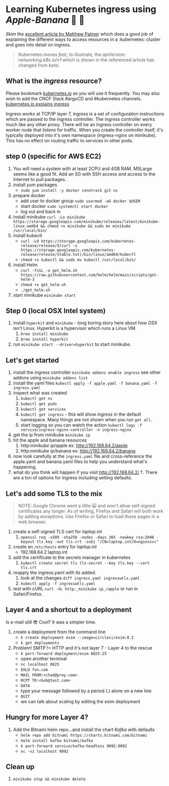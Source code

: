 # Learning Kubernetes ingress using _Apple-Banana_ 🍎 🍌

_Skim_ the [excellent article by Matthew Palmer](https://matthewpalmer.net/kubernetes-app-developer/articles/kubernetes-ingress-guide-nginx-example.html) which does a good job of explaining the different ways to access resources in a :kubernetes: cluster and goes into detail on ingress.

> Kubernetes moves _fast_, to illustrate, the *apiVersion: networking.k8s.io/v1* which is shown in the referenced article has changed from _beta_.

## What is the _ingress_ resource?

Please bookmark [kubernetes.io](https://kubernetes.io/) as you will use it frequently. You may also wish to add the CNCF Slack #argoCD and #kubernetes channels.
[kubernetes.io explains ingress](https://kubernetes.io/docs/concepts/services-networking/ingress/)

Ingress works at TCP/IP layer 7, ingress is a set of configuration instructions which are passed to the ingress controller. The ingress controller works much like any other proxy. There will be an ingress controller on every worker node that _listens_ for traffic. When you create the controller itself, it's typically deployed into it's own namespace (ingress-nginx on minikube). This has no effect on routing traffic to services in other pods.

## step 0 (specific for AWS EC2)

1. You will need a system with at least 2CPU and 4GB RAM. M5Large seems like a good fit. Add an SG with SSH access and access to the Internet to pull packages.
1. install yum packages
    * `sudo yum install -y docker conntrack git nc`
1. prepare docker
    * add user to docker group `sudo usermod -aG docker $USER`
    * start docker `sudo systemctl start docker`
    * log out and back in
1. install minikube `curl -Lo minikube https://storage.googleapis.com/minikube/releases/latest/minikube-linux-amd64 && chmod +x minikube && sudo mv minikube /usr/local/bin/`
1. install kubectl
    * `curl -LO https://storage.googleapis.com/kubernetes-release/release/$(curl -s https://storage.googleapis.com/kubernetes-release/release/stable.txt)/bin/linux/amd64/kubectl`
    * `chmod +x kubectl && sudo mv kubectl /usr/local/bin/`
1. install Helm
    * `curl -fsSL -o get_helm.sh https://raw.githubusercontent.com/helm/helm/main/scripts/get-helm-3`
    * `chmod +x get_helm.sh`
    * `./get_helm.sh`
1. start minikube `minikube start`

## Step 0 (local OSX Intel system)

1. install `hyperkit` and `minikube` - long boring story here about how OSX isn't Linux. Hyperkit is a hypervisor which runs a Linux VM.
    1. `brew install minikube`
    1. `brew install hyperkit`
1. run `minikube start --driver=hyperkit` to start minikube.

## Let's get started

1. install the ingress controller `minikube addons enable ingress` see other addons using `minikube addons list`
1. install the yaml files `kubectl apply -f apple.yaml -f banana.yaml -f ingress.yaml`
1. inspect what was created
    1. `kubectl get ns`
    1. `kubectl get pods`
    1. `kubectl get services`
    1. `kubectl get ingress` - this will show _ingress_ in the default namespace. Many things are not shown when you run `get all`.
    1. start logging so you can watch the action `kubectl logs -f service/ingress-nginx-controller -n ingress-nginx`
1. get the ip from minikube `minikube ip`
1. hit the apple and banana resources
    1. http:_minikube ip_/apple ex: <http://192.168.64.2/apple>
    1. http:_minikube ip_/banana ex: <http://192.168.64.2/banana>
1. now look carefully at the `ingress.yaml` file and cross-reference the apple.yaml and banana.yaml files to help you understand what's happening.
1. what do you think will happen if you visit <http://192.168.64.2/> ?. There are a ton of options for ingress including setting defaults.

## Let's add some TLS to the mix

> NOTE: Google Chrome went a little 🙀 and won't allow self-signed certificates any longer. As of writing, Firefox and Safari will both work by adding exceptions. Use Firefox or Safari to load these pages in a web browser.

1. create a self-signed TLS cert for _laptop.int_
    1. `openssl req -x509 -sha256 -nodes -days 365 -newkey rsa:2048 -keyout tls.key -out tls.crt -subj "/CN=laptop.int/O=nginxsvc"`
1. create an `/etc/hosts` entry for _laptop.int_
    * 192.168.64.2  laptop.int
1. add the certificate to the secrets manager in kubernetes
    1. `kubectl create secret tls tls-secret --key tls.key --cert tls.crt`
1. reapply the ingress.yaml with tls added.
    1. look at the changes `diff ingress.yaml ingresswtls.yaml`
    1. `kubectl apply -f ingresswtls.yaml`
1. test with cURL `curl -kL http:_minikube ip_/apple` or run in Safari/Firefox.

## Layer 4 and a shortcut to a deployment

Is e-mail still 😎 Cool? It was a simpler time.

1. create a deployment from the command line
    * `k create deployment exim --image=circleci/exim:0.2`
    * `k get deployments`
1. Problem! SMTP != HTTP and it's not layer 7 - Layer 4 to the rescue
    * `k port-forward deployment/exim 8825:25`
    * open another terminal
    * `nc localhost 8825`
    * `EHLO fun.com`
    * `MAIL FROM:<chad@prey.com>`
    * `RCPT TO:<bob@test.com>`
    * `DATA`
    * type your message followed by a period (.) alone on a new line
    * `QUIT`
    * we can talk about scaling by editing the exim deployment

## Hungry for more Layer 4?

1. Add the Bitnami helm repo...and install the chart *Kafka* with defaults
    * `helm repo add bitnami https://charts.bitnami.com/bitnami`
    * `helm install kafka bitnami/kafka`
    * `k port-forward service/kafka-headless 9092:9092`
    * `nc -vz localhost 9092`

## Clean up

1. `minikube stop && minikube delete`
